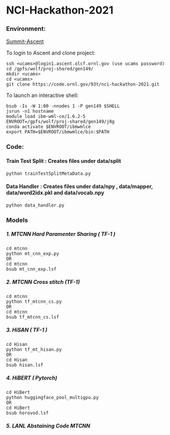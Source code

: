 # NCI-Hackathon-2021

### Environment: 
 [Summit-Ascent](https://docs.olcf.ornl.gov/systems/summit_user_guide.html#training-system-ascent)  

To login to Ascent and clone project:
```
ssh <ucams>@login1.ascent.olcf.ornl.gov (use ucams password)
cd /gpfs/wolf/proj-shared/gen149/
mkdir <ucams>
cd <ucams>
git clone https://code.ornl.gov/93t/nci-hackathon-2021.git
```

To launch an interactive shell:
```
bsub -Is -W 1:00 -nnodes 1 -P gen149 $SHELL
jsrun -n1 hostname
module load ibm-wml-ce/1.6.2-5
ENVROOT=/gpfs/wolf/proj-shared/gen149/j8g
conda activate $ENVROOT/ibmwmlce
export PATH=$ENVROOT/ibmwmlce/bin:$PATH
```

### Code: 

#### Train Test Split : Creates files under data/split
    python trainTestSplitMetaData.py
	
#### Data Handler : Creates files under data/npy , data/mapper, data/word2idx.pkl and data/vocab.npy
    python data_handler.py

### Models          
##### 1. MTCNN Hard Paramenter Sharing ( TF-1 ) 
    cd mtcnn
    python mt_cnn_exp.py 
    OR
    cd mtcnn
    bsub mt_cnn_exp.lsf
##### 2. MTCNN Cross stitch (TF-1)
    cd mtcnn
    python tf_mtcnn_cs.py
    OR
    cd mtcnn
    bsub tf_mtcnn_cs.lsf
##### 3. HiSAN ( TF-1 )
    cd Hisan
    python tf_mt_hisan.py
    OR
    cd Hisan
    bsub hisan.lsf
##### 4. HiBERT ( Pytorch)
    cd HiBert 
    python huggingface_pool_multigpu.py
    OR
    cd HiBert
    bsub horovod.lsf
##### 5. LANL Abstaining Code MTCNN

